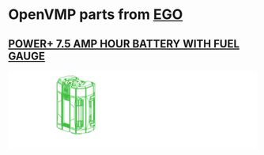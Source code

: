 # OpenVMP parts from [EGO](https://egopowerplus.com/)
## [POWER+ 7.5 AMP HOUR BATTERY WITH FUEL GAUGE](https://egopowerplus.com/battery-7-5amp-fuel-gauge/)

[<img alt='POWER+ 7.5 AMP HOUR BATTERY WITH FUEL GAUGE' src='https://github.com/openvmp/openvmp-models/blob/main/generated_files/parts/ego/battery-7.5.png'/>](https://github.com/openvmp/openvmp-models/blob/main/generated_files/parts/ego/battery-7.5.stl)

